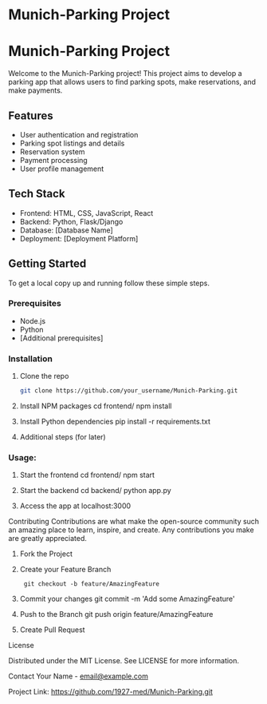 # Munich-Parking Project 

# Munich-Parking Project

Welcome to the Munich-Parking project! This project aims to develop a parking app that allows users to find parking spots, make reservations, and make payments.

## Features
- User authentication and registration
- Parking spot listings and details
- Reservation system
- Payment processing
- User profile management

## Tech Stack
- Frontend: HTML, CSS, JavaScript, React
- Backend: Python, Flask/Django
- Database: [Database Name]
- Deployment: [Deployment Platform]

## Getting Started
To get a local copy up and running follow these simple steps.

### Prerequisites
- Node.js
- Python
- [Additional prerequisites]

### Installation
1. Clone the repo
   ```sh
   git clone https://github.com/your_username/Munich-Parking.git

2. Install NPM packages
   cd frontend/
   npm install

3. Install Python dependencies
   pip install -r requirements.txt

4. Additional steps (for later)  

### Usage:
1. Start the frontend
   cd frontend/
   npm start

2. Start the backend
   cd backend/
   python app.py

3. Access the app at localhost:3000

Contributing
Contributions are what make the open-source community such an amazing place to learn, inspire, and create. Any contributions you make are greatly appreciated.

1. Fork the Project
2. Create your Feature Branch

        git checkout -b feature/AmazingFeature

3. Commit your changes
   git commit -m 'Add some AmazingFeature'

4. Push to the Branch
   git push origin feature/AmazingFeature

5. Create Pull Request

License

Distributed under the MIT License. See LICENSE for more information.

Contact
Your Name - email@example.com

Project Link: https://github.com/1927-med/Munich-Parking.git
